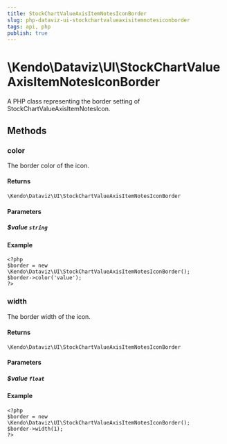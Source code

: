 ```yaml
---
title: StockChartValueAxisItemNotesIconBorder
slug: php-dataviz-ui-stockchartvalueaxisitemnotesiconborder
tags: api, php
publish: true
---
```


# \Kendo\Dataviz\UI\StockChartValueAxisItemNotesIconBorder

A PHP class representing the border setting of StockChartValueAxisItemNotesIcon.


## Methods

### color
The border color of the icon.

#### Returns
`\Kendo\Dataviz\UI\StockChartValueAxisItemNotesIconBorder`

#### Parameters

##### $value `string`



#### Example 
    <?php
    $border = new \Kendo\Dataviz\UI\StockChartValueAxisItemNotesIconBorder();
    $border->color('value');
    ?>

### width
The border width of the icon.

#### Returns
`\Kendo\Dataviz\UI\StockChartValueAxisItemNotesIconBorder`

#### Parameters

##### $value `float`



#### Example 
    <?php
    $border = new \Kendo\Dataviz\UI\StockChartValueAxisItemNotesIconBorder();
    $border->width(1);
    ?>

 
